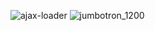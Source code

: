 ![ajax-loader](https://github.com/user-attachments/assets/bc151028-68a5-4965-8853-f4d122db4d06)
![jumbotron_1200](https://github.com/user-attachments/assets/7387d455-eb8a-46ba-bfc4-c2e1194921dd)

